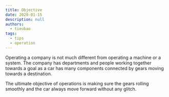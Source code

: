 ```yaml
---
title: Objective
date: 2020-01-15
description: null
authors:
  - tieubao
tags:
  - tips
  - operation
---
```


Operating a company is not much different from operating a machine or a system. The company has departments and people working together towards a goal as a car has many components connected by gears moving towards a destination.

The ultimate objective of operations is making sure the gears rolling smoothly and the car always move forward without any glitch.
